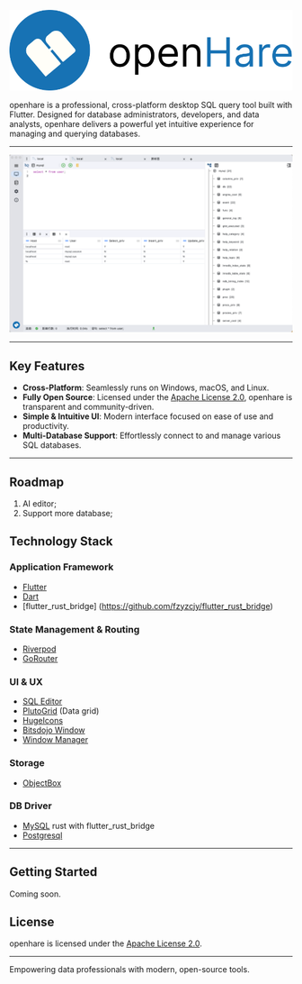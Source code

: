 ![logo](./logo_full.png)

openhare is a professional, cross-platform desktop SQL query tool built with Flutter. Designed for database administrators, developers, and data analysts, openhare delivers a powerful yet intuitive experience for managing and querying databases.

---

<p align="center">
  <img src="./product.png" alt="openhare product screenshot" width="800"/>
</p>

---

## Key Features

- **Cross-Platform**: Seamlessly runs on Windows, macOS, and Linux.
- **Fully Open Source**: Licensed under the [Apache License 2.0](./LICENSE), openhare is transparent and community-driven.
- **Simple & Intuitive UI**: Modern interface focused on ease of use and productivity.
- **Multi-Database Support**: Effortlessly connect to and manage various SQL databases.

---

## Roadmap
1. AI editor;
2. Support more database;

## Technology Stack
### Application Framework
- [Flutter](https://flutter.dev/)
- [Dart](https://dart.dev/)
- [flutter_rust_bridge] (https://github.com/fzyzcjy/flutter_rust_bridge)

### State Management & Routing
- [Riverpod](https://riverpod.dev/)
- [GoRouter](https://pub.dev/packages/go_router)

### UI & UX
- [SQL Editor](https://github.com/reqable/re-editor)
- [PlutoGrid](https://github.com/bosskmk/pluto_grid) (Data grid)
- [HugeIcons](https://github.com/hugeicons/hugeicons-flutter)
- [Bitsdojo Window](https://github.com/bitsdojo/bitsdojo_window)
- [Window Manager](https://github.com/leanflutter/window_manager)

### Storage
- [ObjectBox](https://objectbox.io/)

### DB Driver
- [MySQL](https://github.com/blackbeam/mysql_async)  rust with flutter_rust_bridge
- [Postgresql](https://github.com/isoos/postgresql-dart)
---

## Getting Started
Coming soon.

## License

openhare is licensed under the [Apache License 2.0](./LICENSE).

---

Empowering data professionals with modern, open-source tools.